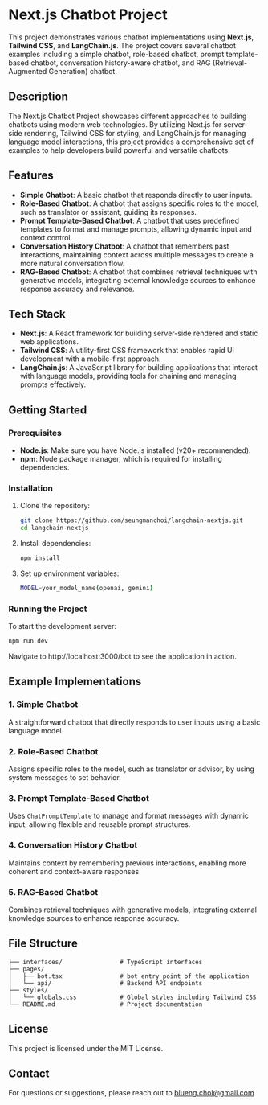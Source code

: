 # Next.js Chatbot Project

This project demonstrates various chatbot implementations using **Next.js**, **Tailwind CSS**, and **LangChain.js**. The project covers several chatbot examples including a simple chatbot, role-based chatbot, prompt template-based chatbot, conversation history-aware chatbot, and RAG (Retrieval-Augmented Generation) chatbot.

## Description

The Next.js Chatbot Project showcases different approaches to building chatbots using modern web technologies. By utilizing Next.js for server-side rendering, Tailwind CSS for styling, and LangChain.js for managing language model interactions, this project provides a comprehensive set of examples to help developers build powerful and versatile chatbots.

## Features

- **Simple Chatbot**: A basic chatbot that responds directly to user inputs.
- **Role-Based Chatbot**: A chatbot that assigns specific roles to the model, such as translator or assistant, guiding its responses.
- **Prompt Template-Based Chatbot**: A chatbot that uses predefined templates to format and manage prompts, allowing dynamic input and context control.
- **Conversation History Chatbot**: A chatbot that remembers past interactions, maintaining context across multiple messages to create a more natural conversation flow.
- **RAG-Based Chatbot**: A chatbot that combines retrieval techniques with generative models, integrating external knowledge sources to enhance response accuracy and relevance.

## Tech Stack

- **Next.js**: A React framework for building server-side rendered and static web applications.
- **Tailwind CSS**: A utility-first CSS framework that enables rapid UI development with a mobile-first approach.
- **LangChain.js**: A JavaScript library for building applications that interact with language models, providing tools for chaining and managing prompts effectively.

## Getting Started

### Prerequisites

- **Node.js**: Make sure you have Node.js installed (v20+ recommended).
- **npm**: Node package manager, which is required for installing dependencies.

### Installation

1. Clone the repository:

   ```bash
   git clone https://github.com/seungmanchoi/langchain-nextjs.git
   cd langchain-nextjs
   ```

2. Install dependencies:

   ```bash
   npm install
   ```
   
3. Set up environment variables:

   ```bash
   MODEL=your_model_name(openai, gemini)
   ```
   
### Running the Project
To start the development server:

   ```bash
   npm run dev
   ```

Navigate to http://localhost:3000/bot to see the application in action.

## Example Implementations
### 1. Simple Chatbot
A straightforward chatbot that directly responds to user inputs using a basic language model.

### 2. Role-Based Chatbot
Assigns specific roles to the model, such as translator or advisor, by using system messages to set behavior.

### 3. Prompt Template-Based Chatbot
Uses `ChatPromptTemplate` to manage and format messages with dynamic input, allowing flexible and reusable prompt structures.

### 4. Conversation History Chatbot
Maintains context by remembering previous interactions, enabling more coherent and context-aware responses.

### 5. RAG-Based Chatbot
Combines retrieval techniques with generative models, integrating external knowledge sources to enhance response accuracy.

## File Structure
```
├── interfaces/                # TypeScript interfaces
├── pages/
│   ├── bot.tsx                # bot entry point of the application
│   └── api/                   # Backend API endpoints
├── styles/
│   └── globals.css            # Global styles including Tailwind CSS
└── README.md                  # Project documentation
```

## License
This project is licensed under the MIT License.

## Contact
For questions or suggestions, please reach out to <blueng.choi@gmail.com>